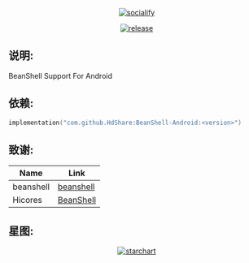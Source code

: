 <p align="center">
    <a href="https://github.com/HdShare/BeanShell-Android">
        <img src="https://socialify.git.ci/HdShare/BeanShell-Android/image?description=1&font=Rokkitt&language=1&name=1&owner=1&theme=Auto" alt="socialify"/>
    </a>
</p>

<p align="center">
    <a href="https://jitpack.io/#HdShare/BeanShell-Android">
        <img src="https://img.shields.io/jitpack/version/com.github.HdShare/BeanShell-Android?style=flat-square&label=JitPack&labelColor=28c445&color=c8c8c8" alt="release">
    </a>
</p>

## 说明:

BeanShell Support For Android

## 依赖:

```kotlin
implementation("com.github.HdShare:BeanShell-Android:<version>")
```

## 致谢:

| Name      | Link                                                |
|-----------|-----------------------------------------------------|
| beanshell | [beanshell](https://github.com/beanshell/beanshell) |
| Hicores   | [BeanShell](https://github.com/Hicores/BeanShell)   |

## 星图:

<p align="center">
    <a href="https://github.com/HdShare/BeanShell-Android">
        <img src="https://starchart.cc/HdShare/BeanShell-Android.svg?background=%23FFFFFF&axis=%23333333&line=%2328c445" alt="starchart">
    </a>
</p>